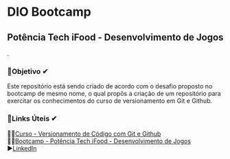 # DIO Bootcamp
## Potência Tech iFood - Desenvolvimento de Jogos
.  

### 🎯**Objetivo** ✔
Este repositório está sendo criado de acordo com o desafio proposto no bootcamp de mesmo nome, o qual propôs a criação de um repositório para exercitar os conhecimentos do curso de versionamento em Git e Github.

### 🔗**Links Úteis** ✔

🐱‍👤[Curso - Versionamento de Código com Git e Github](https://web.dio.me/course/versionamento-de-codigo-com-git-e-github/learning/f3cbaa66-efbd-4c25-842e-2069c188c066?back=/track/potencia-tech-ifood-desenvolvimento-de-jogos&tab=undefined&moduleId=undefined)  
👨‍💻[Bootcamp - Potência Tech iFood - Desenvolvimento de Jogos](https://web.dio.me/track/potencia-tech-ifood-desenvolvimento-de-jogos)  
▶[LinkedIn](https://www.linkedin.com/in/joaopedromedeiros)
